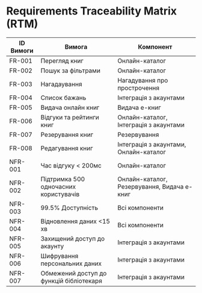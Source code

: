 # Requirements Traceability Matrix (RTM)

| ID Вимоги | Вимога       | Компонент |
|-----------|--------------|-----------|
|FR-001|Перегляд книг | Онлайн-каталог|
|FR-002|Пошук за фільтрами| Онлайн-каталог|
|FR-003|Нагадаування | Нагадування про прострочення|
|FR-004|Список бажань | Інтеграція з акаунтами |
|FR-005| Видача онлайн книг| Видача е-книг|
|FR-006| Відгуки та рейтинги книг | Онлайн-каталог, Інтеграція з акаунтами|
|FR-007| Резерування книг | Резервування|
|FR-008| Редагування книг | Інтеграція  з акаунтами, Онлайн-каталог|
|NFR-001| Час відгуку < 200мс | Онлайн-каталог|
|NFR-002| Підтримка 500 одночасних користувачів | Онлайн-каталог, Резервування, Видача е-книг| 
|NFR-003| 99.5% Доступність  | Всі компоненти|
|NFR-004| Відновлення даних <15 хв | Всі компоненти|
|NFR-005| Захищений доступ до акаунту | Інтеграція з акаунтами|
|NFR-006| Шифрування персональних даних | Інтеграція з акаунтами|
|NFR-007| Обмежений доступ до функцій бібліотекаря| Інтеграція з акаунтами|

